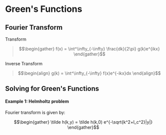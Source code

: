 # Green's Functions

## Fourier Transform

Transform
>$$\begin{gather} f(x) = \int^\infty_{-\infty} \frac{dk}{2\pi} g(k)e^{ikx}  \end{gather}$$

Inverse Transform
>$$\begin{align} g(k) = \int^\infty_{-\infty} f(x)e^{-ikx}dx \end{align}$$

## Solving for Green's Functions
#### Example 1: Helmholtz problem
Fourier transform is given by:

$$\begin{gather} \tilde h(k,y) = \tilde h(k,0) e^{-\sqrt{k^2+l_c^2}|y|} \end{gather}$$